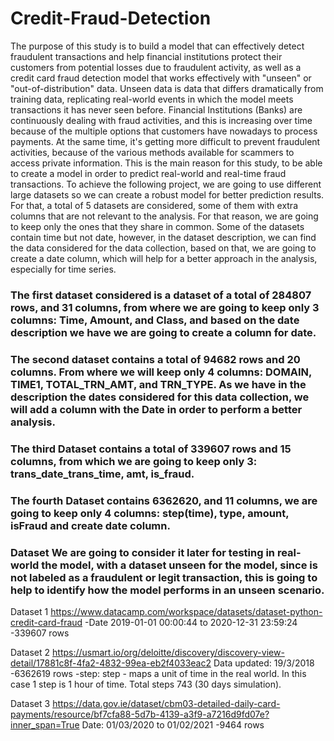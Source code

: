 # Credit-Fraud-Detection
The purpose of this study is to build a model that can effectively detect fraudulent transactions and help financial institutions protect their customers from potential losses due to fraudulent activity, as well as a credit card fraud detection model that works effectively with "unseen" or "out-of-distribution" data. Unseen data is data that differs dramatically from training data, replicating real-world events in which the model meets transactions it has never seen before.
Financial Institutions (Banks) are continuously dealing with fraud activities, and this is increasing over time because of the multiple options that customers have nowadays to process payments. At the same time, it's getting more difficult to prevent fraudulent activities, because of the various methods available for scammers to access private information. This is the main reason for this study, to be able to create a model in order to predict real-world and real-time fraud transactions.
To achieve the following project, we are going to use different large datasets so we can create a robust model for better prediction results. For that, a total of 5 datasets are considered, some of them with extra columns that are not relevant to the analysis. For that reason, we are going to keep only the ones that they share in common. Some of the datasets contain time but not date, however, in the dataset description, we can find the data considered for the data collection, based on that, we are going to create a date column, which will help for a better approach in the analysis, especially for time series.
### The first dataset considered is a dataset of a total of 284807 rows, and 31 columns, from where we are going to keep only 3 columns: Time, Amount, and Class, and based on the date description we have we are going to create a column for date. 
### The second dataset contains a total of 94682 rows and 20 columns. From where we will keep only 4 columns: DOMAIN, TIME1, TOTAL_TRN_AMT, and TRN_TYPE. As we have in the description the dates considered for this data collection, we will add a column with the Date in order to perform a better analysis. 
### The third Dataset contains a total of 339607 rows and 15 columns, from which we are going to keep only 3: trans_date_trans_time, amt, is_fraud.
### The fourth Dataset contains 6362620, and 11 columns, we are going to keep only 4 columns: step(time), type, amount, isFraud	and create date column. 
### Dataset We are going to consider it later for testing in real-world the model, with a dataset unseen for the model, since is not labeled as a fraudulent or legit transaction, this is going to help to identify how the model performs in an unseen scenario. 


Dataset 1
https://www.datacamp.com/workspace/datasets/dataset-python-credit-card-fraud
-Date 2019-01-01 00:00:44 to 2020-12-31 23:59:24
-339607 rows 

Dataset 2
https://usmart.io/org/deloitte/discovery/discovery-view-detail/17881c8f-4fa2-4832-99ea-eb2f4033eac2
Data updated: 19/3/2018
-6362619 rows
-step: step - maps a unit of time in the real world. In this case 1 step is 1 hour of time. Total steps 743 (30 days simulation).

Dataset 3 
https://data.gov.ie/dataset/cbm03-detailed-daily-card-payments/resource/bf7cfa88-5d7b-4139-a3f9-a7216d9fd07e?inner_span=True
Date: 01/03/2020 to 01/02/2021
 -9464 rows 
